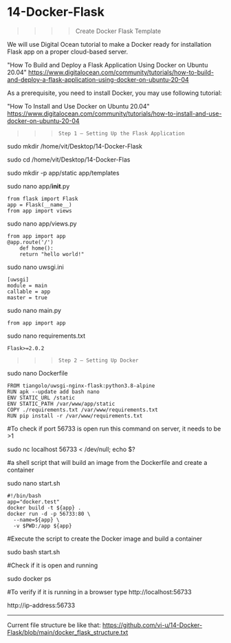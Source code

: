# 14-Docker-Flask
>>>> Create Docker Flask Template

We will use Digital Ocean tutorial to make a Docker ready for installation Flask app on a proper cloud-based server.

"How To Build and Deploy a Flask Application Using Docker on Ubuntu 20.04"
https://www.digitalocean.com/community/tutorials/how-to-build-and-deploy-a-flask-application-using-docker-on-ubuntu-20-04

As a prerequisite, you need to install Docker, you may use following tutorial:

"How To Install and Use Docker on Ubuntu 20.04"
https://www.digitalocean.com/community/tutorials/how-to-install-and-use-docker-on-ubuntu-20-04

>>>     Step 1 — Setting Up the Flask Application

sudo mkdir /home/vit/Desktop/14-Docker-Flask
   
sudo cd /home/vit/Desktop/14-Docker-Flas

sudo mkdir -p app/static app/templates 

sudo nano app/__init__.py

    from flask import Flask
    app = Flask(__name__)
    from app import views

sudo nano app/views.py

    from app import app
    @app.route('/')
        def home():
        return "hello world!"

sudo nano uwsgi.ini

    [uwsgi]
    module = main
    callable = app
    master = true

sudo nano main.py

    from app import app
    
sudo nano requirements.txt

    Flask>=2.0.2



>>>     Step 2 — Setting Up Docker

sudo nano Dockerfile

    FROM tiangolo/uwsgi-nginx-flask:python3.8-alpine
    RUN apk --update add bash nano
    ENV STATIC_URL /static
    ENV STATIC_PATH /var/www/app/static
    COPY ./requirements.txt /var/www/requirements.txt
    RUN pip install -r /var/www/requirements.txt

#To check if port 56733 is open run this command on server, it needs to be >1

sudo nc localhost 56733 < /dev/null; echo $? 

#a shell script that will build an image from the Dockerfile and create a container

sudo nano start.sh                            

    #!/bin/bash
    app="docker.test"
    docker build -t ${app} .
    docker run -d -p 56733:80 \
      --name=${app} \
      -v $PWD:/app ${app}

#Execute the script to create the Docker image and build a container

sudo bash start.sh       

#Check if it is open and running

sudo docker ps

#To verify if it is running in a browser type http://localhost:56733

http://ip-address:56733   

*******

Current file structure be like that:
https://github.com/vi-u/14-Docker-Flask/blob/main/docker_flask_structure.txt





